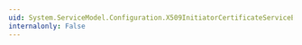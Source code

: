 ```yaml
---
uid: System.ServiceModel.Configuration.X509InitiatorCertificateServiceElement
internalonly: False
---
```

